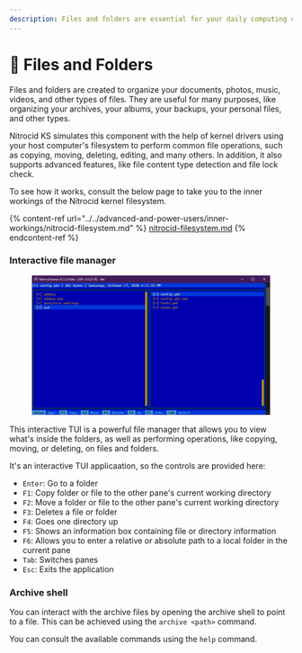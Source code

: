 ```yaml
---
description: Files and folders are essential for your daily computing usage
---
```


# 📂 Files and Folders

Files and folders are created to organize your documents, photos, music, videos, and other types of files. They are useful for many purposes, like organizing your archives, your albums, your backups, your personal files, and other types.

Nitrocid KS simulates this component with the help of kernel drivers using your host computer's filesystem to perform common file operations, such as copying, moving, deleting, editing, and many others. In addition, it also supports advanced features, like file content type detection and file lock check.

To see how it works, consult the below page to take you to the inner workings of the Nitrocid kernel filesystem.

{% content-ref url="../../advanced-and-power-users/inner-workings/nitrocid-filesystem.md" %}
[nitrocid-filesystem.md](../../advanced-and-power-users/inner-workings/nitrocid-filesystem.md)
{% endcontent-ref %}

### Interactive file manager

<figure><img src="../../.gitbook/assets/image (6).png" alt=""><figcaption></figcaption></figure>

This interactive TUI is a powerful file manager that allows you to view what's inside the folders, as well as performing operations, like copying, moving, or deleting, on files and folders.

It's an interactive TUI applicaation, so the controls are provided here:

* `Enter`: Go to a folder
* `F1`: Copy folder or file to the other pane's current working directory
* `F2`: Move a folder or file to the other pane's current working directory
* `F3`: Deletes a file or folder
* `F4`: Goes one directory up
* `F5`: Shows an information box containing file or directory information
* `F6`: Allows you to enter a relative or absolute path to a local folder in the current pane
* `Tab`: Switches panes
* `Esc`: Exits the application

### Archive shell

You can interact with the archive files by opening the archive shell to point to a file. This can be achieved using the `archive <path>` command.

You can consult the available commands using the `help` command.
